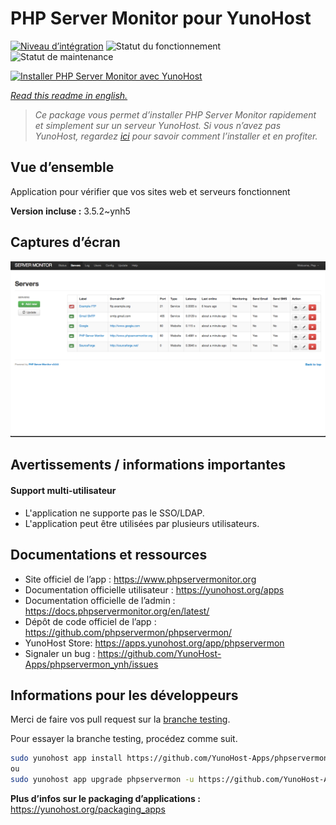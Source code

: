 <!--
N.B.: This README was automatically generated by https://github.com/YunoHost/apps/tree/master/tools/README-generator
It shall NOT be edited by hand.
-->

# PHP Server Monitor pour YunoHost

[![Niveau d’intégration](https://dash.yunohost.org/integration/phpservermon.svg)](https://dash.yunohost.org/appci/app/phpservermon) ![Statut du fonctionnement](https://ci-apps.yunohost.org/ci/badges/phpservermon.status.svg) ![Statut de maintenance](https://ci-apps.yunohost.org/ci/badges/phpservermon.maintain.svg)

[![Installer PHP Server Monitor avec YunoHost](https://install-app.yunohost.org/install-with-yunohost.svg)](https://install-app.yunohost.org/?app=phpservermon)

*[Read this readme in english.](./README.md)*

> *Ce package vous permet d’installer PHP Server Monitor rapidement et simplement sur un serveur YunoHost.
Si vous n’avez pas YunoHost, regardez [ici](https://yunohost.org/#/install) pour savoir comment l’installer et en profiter.*

## Vue d’ensemble

Application pour vérifier que vos sites web et serveurs fonctionnent

**Version incluse :** 3.5.2~ynh5

## Captures d’écran

![Capture d’écran de PHP Server Monitor](./doc/screenshots/screenshot.png)

## Avertissements / informations importantes

#### Support multi-utilisateur

* L'application ne supporte pas le SSO/LDAP.
* L'application peut être utilisées par plusieurs utilisateurs.

## Documentations et ressources

* Site officiel de l’app : <https://www.phpservermonitor.org>
* Documentation officielle utilisateur : <https://yunohost.org/apps>
* Documentation officielle de l’admin : <https://docs.phpservermonitor.org/en/latest/>
* Dépôt de code officiel de l’app : <https://github.com/phpservermon/phpservermon/>
* YunoHost Store: <https://apps.yunohost.org/app/phpservermon>
* Signaler un bug : <https://github.com/YunoHost-Apps/phpservermon_ynh/issues>

## Informations pour les développeurs

Merci de faire vos pull request sur la [branche testing](https://github.com/YunoHost-Apps/phpservermon_ynh/tree/testing).

Pour essayer la branche testing, procédez comme suit.

``` bash
sudo yunohost app install https://github.com/YunoHost-Apps/phpservermon_ynh/tree/testing --debug
ou
sudo yunohost app upgrade phpservermon -u https://github.com/YunoHost-Apps/phpservermon_ynh/tree/testing --debug
```

**Plus d’infos sur le packaging d’applications :** <https://yunohost.org/packaging_apps>
